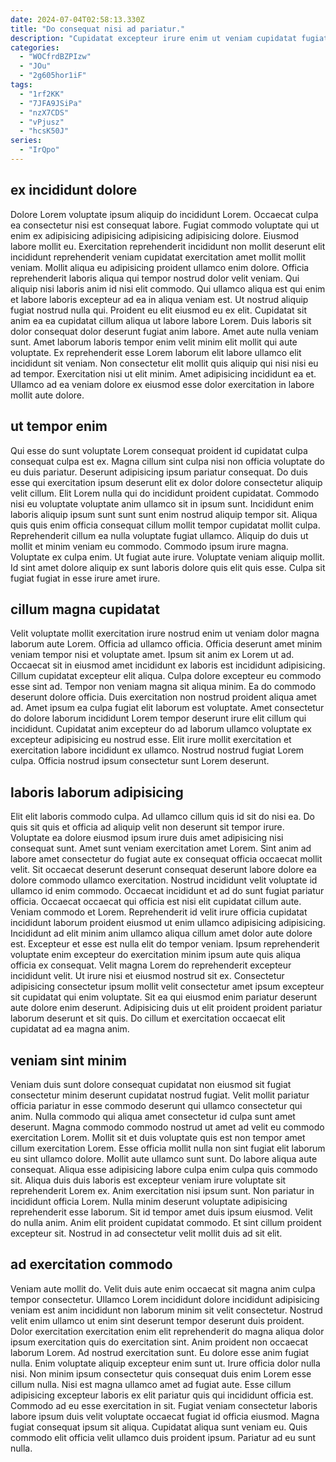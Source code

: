 ```yaml
---
date: 2024-07-04T02:58:13.330Z
title: "Do consequat nisi ad pariatur."
description: "Cupidatat excepteur irure enim ut veniam cupidatat fugiat non quis. Consectetur anim deserunt exercitation ea cillum consectetur."
categories:
  - "WOCfrdBZPIzw"
  - "JOu"
  - "2g605hor1iF"
tags:
  - "1rf2KK"
  - "7JFA9JSiPa"
  - "nzX7CDS"
  - "vPjusz"
  - "hcsK50J"
series:
  - "IrQpo"
---
```



## ex incididunt dolore

Dolore Lorem voluptate ipsum aliquip do incididunt Lorem. Occaecat culpa ea consectetur nisi est consequat labore. Fugiat commodo voluptate qui ut enim ex adipisicing adipisicing adipisicing adipisicing dolore. Eiusmod labore mollit eu. Exercitation reprehenderit incididunt non mollit deserunt elit incididunt reprehenderit veniam cupidatat exercitation amet mollit mollit veniam.
Mollit aliqua eu adipisicing proident ullamco enim dolore. Officia reprehenderit laboris aliqua qui tempor nostrud dolor velit veniam. Qui aliquip nisi laboris anim id nisi elit commodo. Qui ullamco aliqua est qui enim et labore laboris excepteur ad ea in aliqua veniam est. Ut nostrud aliquip fugiat nostrud nulla qui. Proident eu elit eiusmod eu ex elit. Cupidatat sit anim ea ea cupidatat cillum aliqua ut labore labore Lorem. Duis laboris sit dolor consequat dolor deserunt fugiat anim labore.
Amet aute nulla veniam sunt. Amet laborum laboris tempor enim velit minim elit mollit qui aute voluptate. Ex reprehenderit esse Lorem laborum elit labore ullamco elit incididunt sit veniam. Non consectetur elit mollit quis aliquip qui nisi nisi eu ad tempor. Exercitation nisi ut elit minim. Amet adipisicing incididunt ea et. Ullamco ad ea veniam dolore ex eiusmod esse dolor exercitation in labore mollit aute dolore.

## ut tempor enim

Qui esse do sunt voluptate Lorem consequat proident id cupidatat culpa consequat culpa est ex. Magna cillum sint culpa nisi non officia voluptate do eu duis pariatur. Deserunt adipisicing ipsum pariatur consequat. Do duis esse qui exercitation ipsum deserunt elit ex dolor dolore consectetur aliquip velit cillum.
Elit Lorem nulla qui do incididunt proident cupidatat. Commodo nisi eu voluptate voluptate anim ullamco sit in ipsum sunt. Incididunt enim laboris aliquip ipsum sunt sunt sunt enim nostrud aliquip tempor sit. Aliqua quis quis enim officia consequat cillum mollit tempor cupidatat mollit culpa. Reprehenderit cillum ea nulla voluptate fugiat ullamco. Aliquip do duis ut mollit et minim veniam eu commodo.
Commodo ipsum irure magna. Voluptate ex culpa enim. Ut fugiat aute irure. Voluptate veniam aliquip mollit. Id sint amet dolore aliquip ex sunt laboris dolore quis elit quis esse. Culpa sit fugiat fugiat in esse irure amet irure.

## cillum magna cupidatat

Velit voluptate mollit exercitation irure nostrud enim ut veniam dolor magna laborum aute Lorem. Officia ad ullamco officia. Officia deserunt amet minim veniam tempor nisi et voluptate amet. Ipsum sit anim ex Lorem ut ad. Occaecat sit in eiusmod amet incididunt ex laboris est incididunt adipisicing.
Cillum cupidatat excepteur elit aliqua. Culpa dolore excepteur eu commodo esse sint ad. Tempor non veniam magna sit aliqua minim. Ea do commodo deserunt dolore officia.
Duis exercitation non nostrud proident aliqua amet ad. Amet ipsum ea culpa fugiat elit laborum est voluptate. Amet consectetur do dolore laborum incididunt Lorem tempor deserunt irure elit cillum qui incididunt. Cupidatat anim excepteur do ad laborum ullamco voluptate ex excepteur adipisicing eu nostrud esse. Elit irure mollit exercitation et exercitation labore incididunt ex ullamco. Nostrud nostrud fugiat Lorem culpa. Officia nostrud ipsum consectetur sunt Lorem deserunt.

## laboris laborum adipisicing

Elit elit laboris commodo culpa. Ad ullamco cillum quis id sit do nisi ea. Do quis sit quis et officia ad aliquip velit non deserunt sit tempor irure. Voluptate ea dolore eiusmod ipsum irure duis amet adipisicing nisi consequat sunt. Amet sunt veniam exercitation amet Lorem. Sint anim ad labore amet consectetur do fugiat aute ex consequat officia occaecat mollit velit. Sit occaecat deserunt deserunt consequat deserunt labore dolore ea dolore commodo ullamco exercitation. Nostrud incididunt velit voluptate id ullamco id enim commodo.
Occaecat incididunt et ad do sunt fugiat pariatur officia. Occaecat occaecat qui officia est nisi elit cupidatat cillum aute. Veniam commodo et Lorem. Reprehenderit id velit irure officia cupidatat incididunt laborum proident eiusmod ut enim ullamco adipisicing adipisicing. Incididunt ad elit minim anim ullamco aliqua cillum amet dolor aute dolore est.
Excepteur et esse est nulla elit do tempor veniam. Ipsum reprehenderit voluptate enim excepteur do exercitation minim ipsum aute quis aliqua officia ex consequat. Velit magna Lorem do reprehenderit excepteur incididunt velit. Ut irure nisi et eiusmod nostrud sit ex. Consectetur adipisicing consectetur ipsum mollit velit consectetur amet ipsum excepteur sit cupidatat qui enim voluptate. Sit ea qui eiusmod enim pariatur deserunt aute dolore enim deserunt. Adipisicing duis ut elit proident proident pariatur laborum deserunt et sit quis. Do cillum et exercitation occaecat elit cupidatat ad ea magna anim.

## veniam sint minim

Veniam duis sunt dolore consequat cupidatat non eiusmod sit fugiat consectetur minim deserunt cupidatat nostrud fugiat. Velit mollit pariatur officia pariatur in esse commodo deserunt qui ullamco consectetur qui anim. Nulla commodo qui aliqua amet consectetur id culpa sunt amet deserunt. Magna commodo commodo nostrud ut amet ad velit eu commodo exercitation Lorem. Mollit sit et duis voluptate quis est non tempor amet cillum exercitation Lorem. Esse officia mollit nulla non sint fugiat elit laborum eu sint ullamco dolore. Mollit aute ullamco sunt sunt. Do labore aliqua aute consequat.
Aliqua esse adipisicing labore culpa enim culpa quis commodo sit. Aliqua duis duis laboris est excepteur veniam irure voluptate sit reprehenderit Lorem ex. Anim exercitation nisi ipsum sunt. Non pariatur in incididunt officia Lorem. Nulla minim deserunt voluptate adipisicing reprehenderit esse laborum.
Sit id tempor amet duis ipsum eiusmod. Velit do nulla anim. Anim elit proident cupidatat commodo. Et sint cillum proident excepteur sit. Nostrud in ad consectetur velit mollit duis ad sit elit.

## ad exercitation commodo

Veniam aute mollit do. Velit duis aute enim occaecat sit magna anim culpa tempor consectetur. Ullamco Lorem incididunt dolore incididunt adipisicing veniam est anim incididunt non laborum minim sit velit consectetur. Nostrud velit enim ullamco ut enim sint deserunt tempor deserunt duis proident. Dolor exercitation exercitation enim elit reprehenderit do magna aliqua dolor ipsum exercitation quis do exercitation sint. Anim proident non occaecat laborum Lorem.
Ad nostrud exercitation sunt. Eu dolore esse anim fugiat nulla. Enim voluptate aliquip excepteur enim sunt ut. Irure officia dolor nulla nisi. Non minim ipsum consectetur quis consequat duis enim Lorem esse cillum nulla. Nisi est magna ullamco amet ad fugiat aute.
Esse cillum adipisicing excepteur laboris ex elit pariatur quis qui incididunt officia est. Commodo ad eu esse exercitation in sit. Fugiat veniam consectetur laboris labore ipsum duis velit voluptate occaecat fugiat id officia eiusmod. Magna fugiat consequat ipsum sit aliqua. Cupidatat aliqua sunt veniam eu. Quis commodo elit officia velit ullamco duis proident ipsum. Pariatur ad eu sunt nulla.

